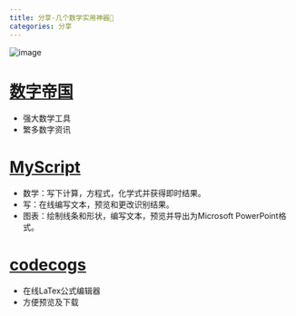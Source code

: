 ```yaml
---
title: 分享-几个数学实用神器
categories: 分享
---
```


![image](https://upload-images.jianshu.io/upload_images/15325592-214b309beb0b8417.jpg?imageMogr2/auto-orient/strip%7CimageView2/2/w/1240)
<!-- more -->

# [数字帝国](https://zh.numberempire.com/)
- 强大数学工具
- 繁多数字资讯
# [MyScript](http://webdemo.myscript.com/)
- 数学：写下计算，方程式，化学式并获得即时结果。
- 写：在线编写文本，预览和更改识别结果。
- 图表：绘制线条和形状，编写文本，预览并导出为Microsoft PowerPoint格式。
# [codecogs](https://zh.numberempire.com/)
- 在线LaTex公式编辑器
- 方便预览及下载
